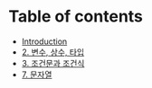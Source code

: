 # Table of contents

* [Introduction](README.md)
* [2. 변수, 상수, 타입](chapter2.md)
* [3. 조건문과 조건식](chapter3.md)
* [7. 문자열](chapter7.md)

